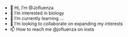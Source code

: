 - 👋 Hi, I’m @Jofluenza
- 👀 I’m interested in biology
- 🌱 I’m currently learning ...
- 💞️ I’m looking to collaborate on expanding my interests
- 📫 How to reach me @jofluenza on insta

<!---
Jofluenza/Jofluenza is a ✨ special ✨ repository because its `README.md` (this file) appears on your GitHub profile.
You can click the Preview link to take a look at your changes.
--->
